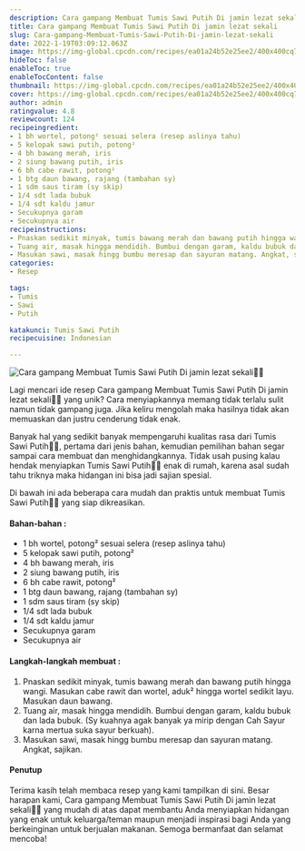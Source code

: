 ```yaml
---
description: Cara gampang Membuat Tumis Sawi Putih Di jamin lezat sekali"
title: Cara gampang Membuat Tumis Sawi Putih Di jamin lezat sekali
slug: Cara-gampang-Membuat-Tumis-Sawi-Putih-Di-jamin-lezat-sekali
date: 2022-1-19T03:09:12.063Z
image: https://img-global.cpcdn.com/recipes/ea01a24b52e25ee2/400x400cq70/photo.jpg
hideToc: false
enableToc: true
enableTocContent: false
thumbnail: https://img-global.cpcdn.com/recipes/ea01a24b52e25ee2/400x400cq70/photo.jpg
cover: https://img-global.cpcdn.com/recipes/ea01a24b52e25ee2/400x400cq70/photo.jpg
author: admin
ratingvalue: 4.8
reviewcount: 124
recipeingredient:
- 1 bh wortel, potong² sesuai selera (resep aslinya tahu)
- 5 kelopak sawi putih, potong²
- 4 bh bawang merah, iris
- 2 siung bawang putih, iris
- 6 bh cabe rawit, potong²
- 1 btg daun bawang, rajang (tambahan sy)
- 1 sdm saus tiram (sy skip)
- 1/4 sdt lada bubuk
- 1/4 sdt kaldu jamur
- Secukupnya garam
- Secukupnya air
recipeinstructions:
- Pnaskan sedikit minyak, tumis bawang merah dan bawang putih hingga wangi. Masukan cabe rawit dan wortel, aduk² hingga wortel sedikit layu. Masukan daun bawang.
- Tuang air, masak hingga mendidih. Bumbui dengan garam, kaldu bubuk dan lada bubuk. (Sy kuahnya agak banyak ya mirip dengan Cah Sayur karna mertua suka sayur berkuah).
- Masukan sawi, masak hingg bumbu meresap dan sayuran matang. Angkat, sajikan.
categories:
- Resep

tags:
- Tumis
- Sawi
- Putih

katakunci: Tumis Sawi Putih
recipecuisine: Indonesian

---
```


![Cara gampang Membuat Tumis Sawi Putih Di jamin lezat sekali👩‍🍳](https://img-global.cpcdn.com/recipes/ea01a24b52e25ee2/400x400cq70/photo.jpg)

Lagi mencari ide resep Cara gampang Membuat Tumis Sawi Putih Di jamin lezat sekali👩‍🍳 yang unik? Cara menyiapkannya memang tidak terlalu sulit namun tidak gampang juga. Jika keliru mengolah maka hasilnya tidak akan memuaskan dan justru cenderung tidak enak.

Banyak hal yang sedikit banyak mempengaruhi kualitas rasa dari Tumis Sawi Putih👩‍🍳, pertama dari jenis bahan, kemudian pemilihan bahan segar sampai cara membuat dan menghidangkannya. Tidak usah pusing kalau hendak menyiapkan Tumis Sawi Putih👩‍🍳 enak di rumah, karena asal sudah tahu triknya maka hidangan ini bisa jadi sajian spesial.

Di bawah ini ada beberapa cara mudah dan praktis untuk membuat Tumis Sawi Putih👩‍🍳 yang siap dikreasikan.

<!--inarticleads1-->

#### Bahan-bahan :

- 1 bh wortel, potong² sesuai selera (resep aslinya tahu)
- 5 kelopak sawi putih, potong²
- 4 bh bawang merah, iris
- 2 siung bawang putih, iris
- 6 bh cabe rawit, potong²
- 1 btg daun bawang, rajang (tambahan sy)
- 1 sdm saus tiram (sy skip)
- 1/4 sdt lada bubuk
- 1/4 sdt kaldu jamur
- Secukupnya garam
- Secukupnya air

<!--inarticleads2-->

#### Langkah-langkah membuat :

1. Pnaskan sedikit minyak, tumis bawang merah dan bawang putih hingga wangi. Masukan cabe rawit dan wortel, aduk² hingga wortel sedikit layu. Masukan daun bawang.
1. Tuang air, masak hingga mendidih. Bumbui dengan garam, kaldu bubuk dan lada bubuk. (Sy kuahnya agak banyak ya mirip dengan Cah Sayur karna mertua suka sayur berkuah).
1. Masukan sawi, masak hingg bumbu meresap dan sayuran matang. Angkat, sajikan.

#### Penutup

Terima kasih telah membaca resep yang kami tampilkan di sini. Besar harapan kami, Cara gampang Membuat Tumis Sawi Putih Di jamin lezat sekali👩‍🍳 yang mudah di atas dapat membantu Anda menyiapkan hidangan yang enak untuk keluarga/teman maupun menjadi inspirasi bagi Anda yang berkeinginan untuk berjualan makanan. Semoga bermanfaat dan selamat mencoba!